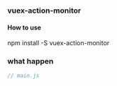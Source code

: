 ### vuex-action-monitor

#### How to use
npm install -S vuex-action-monitor

### what happen
``````js
// main.js

``````